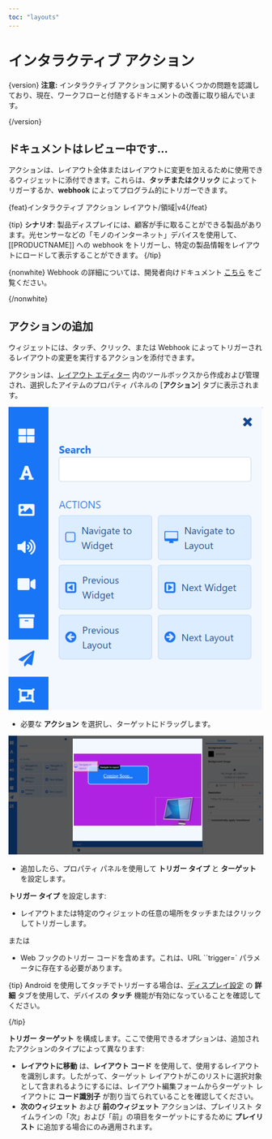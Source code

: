 ```yaml
---
toc: "layouts"
---
```


# インタラクティブ アクション

{version}
**注意:** インタラクティブ アクションに関するいくつかの問題を認識しており、現在、ワークフローと付随するドキュメントの改善に取り組んでいます。

{/version}

## ドキュメントはレビュー中です...

アクションは、レイアウト全体またはレイアウトに変更を加えるために使用できるウィジェットに添付できます。これらは、**タッチまたはクリック** によってトリガーするか、**webhook** によってプログラム的にトリガーできます。

{feat}インタラクティブ アクション レイアウト/領域|v4{/feat}

{tip}
**シナリオ**:
製品ディスプレイには、顧客が手に取ることができる製品があります。光センサーなどの「モノのインターネット」デバイスを使用して、[[PRODUCTNAME]] への webhook をトリガーし、特定の製品情報をレイアウトにロードして表示することができます。
{/tip}

{nonwhite}
Webhook の詳細については、開発者向けドキュメント [こちら](/docs/developer/player-control/webhooks) をご覧ください。

{/nonwhite}

## アクションの追加

ウィジェットには、タッチ、クリック、または Webhook によってトリガーされるレイアウトの変更を実行するアクションを添付できます。

アクションは、[レイアウト エディター](layouts_editor.html#content-toolbox) 内のツールボックスから作成および管理され、選択したアイテムのプロパティ パネルの [**アクション**] タブに表示されます。

![ツールバーのインタラクティブ アクション](img/v4_layouts_interactive_actions_toolbar.png)

- 必要な **アクション** を選択し、ターゲットにドラッグします。

![アクションの追加](img/v4_layouts_interactive_actions_add_action.png)

- 追加したら、プロパティ パネルを使用して **トリガー タイプ** と **ターゲット** を設定します。

**トリガー タイプ** を設定します:

- レイアウトまたは特定のウィジェットの任意の場所をタッチまたはクリックしてトリガーします。

または

- Web フックのトリガー コードを含めます。これは、URL ``trigger=` パラメータに存在する必要があります。

{tip}
Android を使用してタッチでトリガーする場合は、[ディスプレイ設定](display_settings.html) の **詳細** タブを使用して、デバイスの **タッチ** 機能が有効になっていることを確認してください。

{/tip}

**トリガー ターゲット** を構成します。ここで使用できるオプションは、追加されたアクションのタイプによって異なります:

- **レイアウトに移動** は、**レイアウト コード** を使用して、使用するレイアウトを識別します。したがって、ターゲット レイアウトがこのリストに選択対象として含まれるようにするには、レイアウト編集フォームからターゲット レイアウトに **コード識別子** が割り当てられていることを確認してください。
- **次のウィジェット** および **前のウィジェット** アクションは、プレイリスト タイムラインの「次」および「前」の項目をターゲットにするために **プレイリスト** に追加する場合にのみ適用されます。
